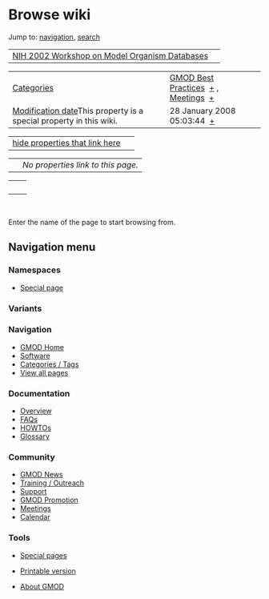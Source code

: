 



<span id="top"></span>




# <span dir="auto">Browse wiki</span>



Jump to: [navigation](#mw-navigation), [search](#p-search)


|  |  |
|----|----|
| [NIH 2002 Workshop on Model Organism Databases](/wiki/NIH_2002_Workshop_on_Model_Organism_Databases "NIH 2002 Workshop on Model Organism Databases") |  |

|  |  |
|----|----|
| [Categories](/wiki/Special%3ACategories "Special%3ACategories") | <span class="smwb-value">[GMOD Best Practices](/wiki/Category%3AGMOD_Best_Practices "Category%3AGMOD Best Practices")  <span class="smwsearch">[+](/wiki/Special%3ASearchByProperty/GMOD-20Best-20Practices "Special%3ASearchByProperty/GMOD-20Best-20Practices")</span></span> , <span class="smwb-value">[Meetings](/wiki/Category%3AMeetings "Category%3AMeetings")  <span class="smwsearch">[+](/wiki/Special%3ASearchByProperty/Meetings "Special%3ASearchByProperty/Meetings")</span></span> |
| <span class="smw-highlighter" data-type="1" state="inline" data-title="Property"><span class="smwbuiltin">[Modification date](/wiki/Property:Modification_date "Property:Modification date")</span><span class="smwttcontent">This property is a special property in this wiki.</span></span> | <span class="smwb-value">28 January 2008 05:03:44  <span class="smwsearch">[+](/wiki/Special%3ASearchByProperty/Modification-20date/28-20January-202008-2005:03:44 "Special%3ASearchByProperty/Modification-20date/28-20January-202008-2005:03:44")</span></span> |

<span id="smw_browse_incoming"></span>

|  |  |
|----|----|
| [hide properties that link here](/mediawiki/index.php?title=Special:Browse&offset=0&dir=out&article=NIH+2002+Workshop+on+Model+Organism+Databases)  |  |

|     |                                    |
|-----|------------------------------------|
|     | *No properties link to this page.* |

|     |     |
|-----|-----|
|     |     |

 

Enter the name of the page to start browsing from.  








## Navigation menu



### Namespaces

- <span id="ca-nstab-special">[Special
  page](/wiki/Special%3ABrowse/NIH_2002_Workshop_on_Model_Organism_Databases "This is a special page, you cannot edit the page itself")</span>


### 

### Variants[](#)









<a href="/wiki/Main_Page"
style="background-image: url(http://gmod.org/images/GMOD-cogs.png);"
title="Visit the main page"></a>


### Navigation



- <span id="n-GMOD-Home">[GMOD Home](/wiki/Main_Page)</span>
- <span id="n-Software">[Software](/wiki/GMOD_Components)</span>
- <span id="n-Categories-.2F-Tags">[Categories /
  Tags](/wiki/Categories)</span>
- <span id="n-View-all-pages">[View all
  pages](/wiki/Special:AllPages)</span>




### Documentation



- <span id="n-Overview">[Overview](/wiki/Overview)</span>
- <span id="n-FAQs">[FAQs](/wiki/Category%3AFAQ)</span>
- <span id="n-HOWTOs">[HOWTOs](/wiki/Category%3AHOWTO)</span>
- <span id="n-Glossary">[Glossary](/wiki/Glossary)</span>




### Community



- <span id="n-GMOD-News">[GMOD News](/wiki/GMOD_News)</span>
- <span id="n-Training-.2F-Outreach">[Training /
  Outreach](/wiki/Training_and_Outreach)</span>
- <span id="n-Support">[Support](/wiki/Support)</span>
- <span id="n-GMOD-Promotion">[GMOD
  Promotion](/wiki/GMOD_Promotion)</span>
- <span id="n-Meetings">[Meetings](/wiki/Meetings)</span>
- <span id="n-Calendar">[Calendar](/wiki/Calendar)</span>




### Tools



- <span id="t-specialpages"><a href="/wiki/Special%3ASpecialPages" accesskey="q"
  title="A list of all special pages [q]">Special pages</a></span>
- <span id="t-print"><a
  href="/mediawiki/index.php?title=Special%3ABrowse/NIH_2002_Workshop_on_Model_Organism_Databases&amp;printable=yes"
  rel="alternate" accesskey="p"
  title="Printable version of this page [p]">Printable version</a></span>





- <span id="footer-places-about">[About
  GMOD](/wiki/GMOD%3AAbout "GMOD%3AAbout")</span>

<!-- -->





